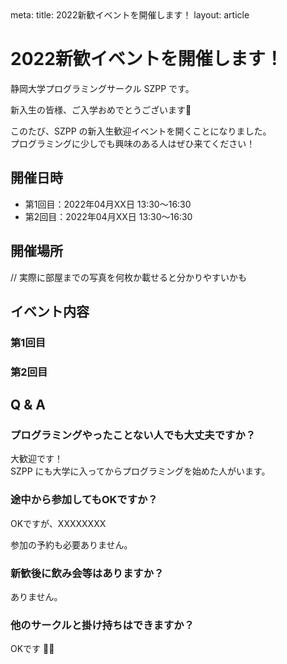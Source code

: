 <route lang="yaml">
meta:
    title: 2022新歓イベントを開催します！
    layout: article
</route>

# 2022新歓イベントを開催します！

静岡大学プログラミングサークル SZPP です。

新入生の皆様、ご入学おめでとうございます🌸

このたび、SZPP の新入生歓迎イベントを開くことになりました。 \
プログラミングに少しでも興味のある人はぜひ来てください！

## 開催日時

- 第1回目：2022年04月XX日 13:30〜16:30
- 第2回目：2022年04月XX日 13:30〜16:30

## 開催場所

// 実際に部屋までの写真を何枚か載せると分かりやすいかも

## イベント内容

### 第1回目

### 第2回目

## Q & A

### プログラミングやったことない人でも大丈夫ですか？
大歓迎です！ \
SZPP にも大学に入ってからプログラミングを始めた人がいます。


### 途中から参加してもOKですか？
OKですが、XXXXXXXX

参加の予約も必要ありません。


### 新歓後に飲み会等はありますか？
ありません。


### 他のサークルと掛け持ちはできますか？
OKです 🙆‍♂️

